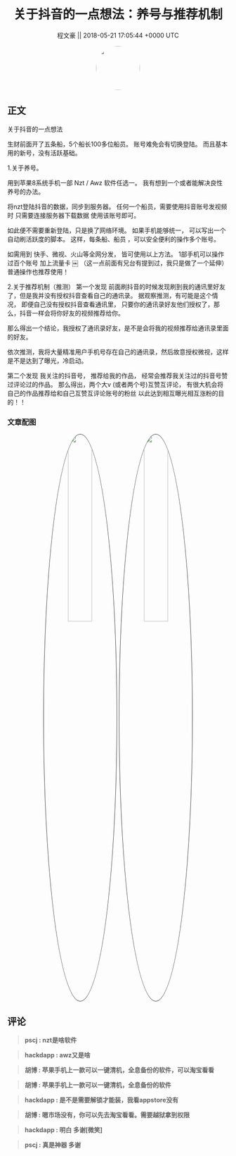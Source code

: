 <h1 align="center">关于抖音的一点想法：养号与推荐机制</h1>




<p align="center">
    <a>程文豪 || 2018-05-21 17:05:44 &#43;0000 UTC</a>
</p>

<div align="center">
    <img src="https://images.zsxq.com/FkC-w--EywCRWclp1yrhNrMtLIfk?e=1590940799&amp;token=kIxbL07-8jAj8w1n4s9zv64FuZZNEATmlU_Vm6zD:P-xQUxgXtPO34jLCGmaaWUzTvdU=" width="100" height="100" style="border:1px solid;border-radius:50%; color:#ffffff"/>
</div>




## 正文

<div>
关于抖音的一点想法


生财前面开了五条船，5个船长100多位船员。
账号难免会有切换登陆。
而且基本用的新号，没有活跃基础。

1.关于养号。

用到苹果8系统手机一部
Nzt / Awz  软件任选一。
我有想到一个或者能解决良性养号的办法。

将nzt登陆抖音的数据，同步到服务器。
任何一个船员，需要使用抖音账号发视频时
只需要连接服务器下载数据
使用该账号即可。

如此便不需要重新登陆，只是换了网络环境。
如果手机能够统一，
可以写出一个自动刷活跃度的脚本。
这样，每条船、船员 ，可以安全便利的操作多个账号。

如需用到 快手、微视、火山等全网分发，
皆可使用以上方法。
1部手机可以操作过百个账号
加上流量卡
￼
（这一点前面有兄台有提到过，我只是做了一个延伸）
普通操作也推荐使用！

2.关于推荐机制（推测）
第一个发现
前面刷抖音的时候发现刷到我的通讯里好友了，但是我并没有授权抖音查看自己的通讯录。
据观察推测，有可能是这个情况，
即便自己没有授权抖音查看通讯里，
只要你的通讯录好友他们授权了，那么，抖音一样会将你好友的视频推荐给你。

那么得出一个结论，我授权了通讯录好友，是不是会将我的视频推荐给通讯录里面的好友。

依次推测，我将大量精准用户手机号存在自己的通讯录，然后故意授权微视，这样是不是达到了曝光，冷启动。

第二个发现
我关注的抖音号，
推荐给我的作品，
经常会推荐我关注过的抖音号赞过评论过的作品。
那么得出，两个大v (或者两个号)互赞互评论，
有很大机会将自己的作品推荐给和自己互赞互评论账号的粉丝
以此达到相互曝光相互涨粉的目的！！
</div>

### 文章配图

<div class="image" align="center">

<img src="https://images.zsxq.com/FqCOmQ604pg5fZ4NsUs2dz0hqytK?imageMogr2/auto-orient/thumbnail/800x/format/jpg/blur/1x0/quality/75&amp;e=1590940799&amp;token=kIxbL07-8jAj8w1n4s9zv64FuZZNEATmlU_Vm6zD:CM7pz1-xlPde6s8aLbAICIOsLwg=" width="33%" height="33%" style="border:1px solid;border-radius:50%; color:#3c3f41"/>

<img src="https://images.zsxq.com/FtOg0B5GOU6LzGLRExeVWxyaJ6Vg?imageMogr2/auto-orient/thumbnail/800x/format/jpg/blur/1x0/quality/75&amp;e=1590940799&amp;token=kIxbL07-8jAj8w1n4s9zv64FuZZNEATmlU_Vm6zD:yzrZpYV6o6_WE7m2xDohNXDi0rU=" width="33%" height="33%" style="border:1px solid;border-radius:50%; color:#3c3f41"/>

</div>


## 评论

<div align="left">
<div>

<blockquote >
<span> <strong>pscj : nzt是啥软件 </strong></span>
</blockquote>

<blockquote >
<span> <strong>hackdapp : awz又是啥 </strong></span>
</blockquote>

<blockquote >
<span> <strong>胡博 : 苹果手机上一款可以一键清机，全息备份的软件，可以淘宝看看 </strong></span>
</blockquote>

<blockquote >
<span> <strong>胡博 : 苹果手机上一款可以一键清机，全息备份的软件 </strong></span>
</blockquote>

<blockquote >
<span> <strong>hackdapp : 是不是需要解锁才能装，我看appstore没有 </strong></span>
</blockquote>

<blockquote >
<span> <strong>胡博 : 嗯市场没有，你可以先去淘宝看看。需要越狱拿到权限 </strong></span>
</blockquote>

<blockquote >
<span> <strong>hackdapp : 明白 多谢[微笑] </strong></span>
</blockquote>

<blockquote >
<span> <strong>pscj : 真是神器 多谢 </strong></span>
</blockquote>

</div>
</div>